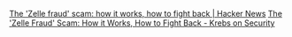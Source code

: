 
[The 'Zelle fraud' scam: how it works, how to fight back | Hacker News](https://news.ycombinator.com/item?id=29282870)
[The 'Zelle Fraud' Scam: How it Works, How to Fight Back - Krebs on Security](https://krebsonsecurity.com/2021/11/the-zelle-fraud-scam-how-it-works-how-to-fight-back/)
